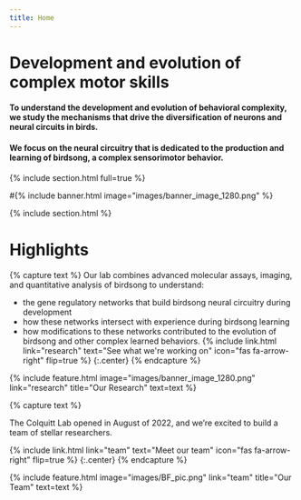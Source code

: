 ```yaml
---
title: Home
---
```


# Development and evolution of complex motor skills

#### To understand the development and evolution of behavioral complexity, we study the mechanisms that drive the diversification of neurons and neural circuits in birds.

#### We focus on the neural circuitry that is dedicated to the production and learning of birdsong, a complex sensorimotor behavior.



{% include section.html full=true %}

#{% include banner.html image="images/banner_image_1280.png" %}

{% include section.html %}

# Highlights

{% capture text %}
Our lab combines advanced molecular assays, imaging, and quantitative analysis of birdsong to understand:
- the gene regulatory networks that build birdsong neural circuitry during development
- how these networks intersect with experience during birdsong learning
- how modifications to these networks contributed to the evolution of birdsong and other complex learned behaviors.
{%
  include link.html
  link="research"
  text="See what we're working on"
  icon="fas fa-arrow-right"
  flip=true
%}
{:.center}
{% endcapture %}

{%
  include feature.html
  image="images/banner_image_1280.png"
  link="research"
  title="Our Research"
  text=text
%}


{% capture text %}

The Colquitt Lab opened in August of 2022, and we’re excited to build a team of stellar researchers.

{%
  include link.html
  link="team"
  text="Meet our team"
  icon="fas fa-arrow-right"
  flip=true
%}
{:.center}
{% endcapture %}

{%
  include feature.html
  image="images/BF_pic.png"
  link="team"
  title="Our Team"
  text=text
%}
